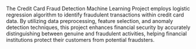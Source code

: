 The Credit Card Fraud Detection Machine Learning Project employs logistic regression algorithm to identify fraudulent transactions within credit card data. By utilizing data preprocessing, feature selection, and anomaly detection techniques, this project enhances financial security by accurately distinguishing between genuine and fraudulent activities, helping financial institutions protect their customers from potential fraudsters.
